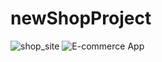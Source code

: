 # newShopProject
![shop_site](https://user-images.githubusercontent.com/67092088/199524769-80963d74-5836-44d9-b6a6-ec9f570c8323.png)
![E-commerce App](https://user-images.githubusercontent.com/67092088/234328619-8c274095-6616-4338-b1a0-f157494b155b.png)
